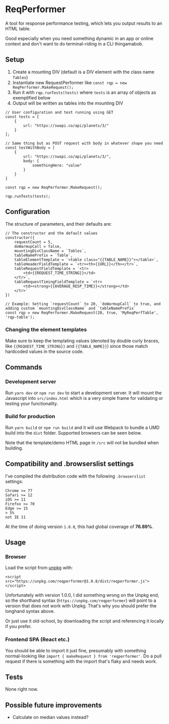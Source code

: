 # ReqPerformer

A tool for response performance testing, which lets you output results to an HTML table.

Good especially when you need something dynamic in an app or online context and don't want to do terminal-riding in a CLI thingamabob.

## Setup

1. Create a mounting DIV (default is a DIV element with the class name `Tables`)
2. Instantiate new RequestPerformer like `const rqp = new ReqPerformer.MakeRequest();`
3. Run it with `rqp.runTests(tests)` where `tests` is an array of objects as exemplified below
4. Output will be written as tables into the mounting DIV

```
// User configuration and test running using GET
const tests = [
	{
		url: "https://swapi.co/api/planets/3/"
	}
];

// Same thing but as POST request with body in whatever shape you need
const testWithBody = [
	{
		url: "https://swapi.co/api/planets/3/",
		body: {
			somethingHere: "value"
		}
	}
]

const rqp = new ReqPerformer.MakeRequest();

rqp.runTests(tests);
```

## Configuration

The structure of parameters, and their defaults are:

```
// The constructor and the default values
constructor({
	requestCount = 5,
	doWarmupCall = false,
	mountingDivClassName = `Tables`,
	tableNamePrefix = `Table`,
	tableElementTemplate = `<table class="{{TABLE_NAME}}"></table>`,
	tableHeaderFieldTemplate = `<tr><th>{{URL}}</th></tr>`,
	tableRequestFieldTemplate = `<tr>
		<td>{{REQUEST_TIME_STRING}}</td>
	</tr>`,
	tableRequestTimingFieldTemplate = `<tr>
		<td><strong>{{AVERAGE_RESP_TIME}}</strong></td>
	</tr>`
})

// Example: Setting `requestCount` to 20, `doWarmupCall` to true, and adding custom `mountingDivClassName` and `tableNamePrefix`
const rqp = new ReqPerformer.MakeRequest(20, true, 'MyReqPerfTable', 'rqp-table');
```

### Changing the element templates

Make sure to keep the templating values (denoted by double curly braces, like `{{REQUEST_TIME_STRING}}` and `{{TABLE_NAME}}`) since those match hardcoded values in the source code.

## Commands

### Development server

Run `yarn dev` or `npm run dev` to start a development server. It will mount the Javascript into `src/index.html` which is a very simple frame for validating or testing your functionality.

### Build for production

Run `yarn build` or `npm run build` and it will use Webpack to bundle a UMD build into the `dist` folder. Supported browsers can be seen below.

Note that the template/demo HTML page in `/src` will not be bundled when building.

## Compatibility and .browserslist settings

I've compiled the distribution code with the following `.browserslist` settings:

```
Chrome >= 77
Safari >= 12
iOS >= 11
Firefox >= 70
Edge >= 15
> 5%
not IE 11
```

At the time of doing version `1.0.0`, this had global coverage of **76.89%**.

## Usage

### Browser

Load the script from [unpkg](https://unpkg.com) with:

```
<script src="https://unpkg.com/reqperformer@1.0.8/dist/reqperformer.js"></script>
```

Unfortunately with version 1.0.0, I did something wrong on the Unpkg end, so the shorthand syntax (`https://unpkg.com/reqperformer`) will point to a version that does not work with Unpkg. That's why you should prefer the longhand syntax above.

Or just use it old-school, by downloading the script and referencing it locally if you prefer.

### Frontend SPA (React etc.)

You should be able to import it just fine, presumably with something normal-looking like `import { makeRequest } from 'reqperformer'`. Do a pull request if there is something with the import that's flaky and needs work.

## Tests

None right now.

## Possible future improvements

- Calculate on median values instead?
